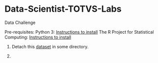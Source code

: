 # Data-Scientist-TOTVS-Labs
Data Challenge

Pre-requisites:
Python 3: <a href='https://www.python.org/'>Instructions to install</a>
The R Project for Statistical Computing: <a href='https://www.r-project.org/'>Instructions to install</a>

1. Detach this <a href='https://github.com/TOTVS/MDMStatic/blob/master/code-challenge/TOTVS%20Labs%20-%20AI%20Challenge%20-%20Dataset.zip?raw=true'>dataset</a> in some directory.

2. 
